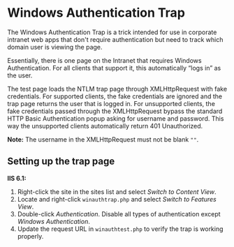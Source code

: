 # Windows Authentication Trap

The Windows Authentication Trap is a trick intended for use in corporate intranet web apps that don't require authentication but need to track which domain user is viewing the page.

Essentially, there is one page on the Intranet that requires Windows Authentication. For all clients that support it, this automatically “logs in” as the user.

The test page loads the NTLM trap page through XMLHttpRequest with fake credentials. For supported clients, the fake credentials are ignored and the trap page returns the user that is logged in. For unsupported clients, the fake credentials passed through the XMLHttpRequest bypass the standard HTTP Basic Authentication popup asking for username and password. This way the unsupported clients automatically return 401 Unauthorized.

**Note:** The username in the XMLHttpRequest must not be blank `""`.

## Setting up the trap page

**IIS 6.1:**

1. Right-click the site in the sites list and select *Switch to Content View*.
2. Locate and right-click `winauthtrap.php` and select *Switch to Features View*.
3. Double-click *Authentication*. Disable all types of authentication except *Windows Authentication*.
4. Update the request URL in `winauthtest.php` to verify the trap is working properly.
